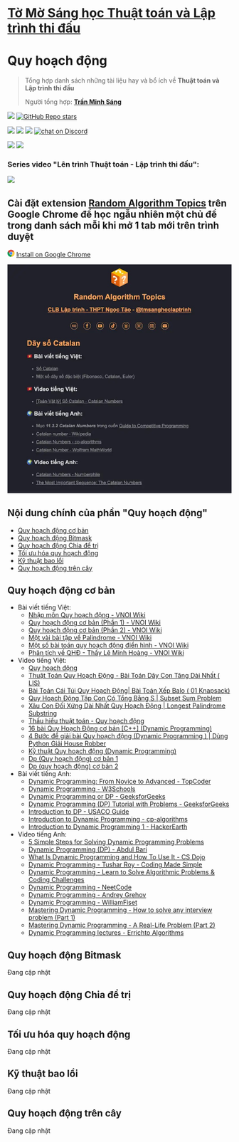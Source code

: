 # [Tờ Mờ Sáng học Thuật toán và Lập trình thi đấu](/README.md)

# Quy hoạch động

> Tổng hợp danh sách những tài liệu hay và bổ ích về **Thuật toán và Lập trình thi đấu**
> 
> Người tổng hợp: **[Trần Minh Sáng](https://www.facebook.com/sangtran.04/)**

<p align="left">
  <a href="#"><img src="https://img.shields.io/endpoint?url=https%3A%2F%2Fhits.dwyl.com%2Ftmsanghoclaptrinh%2Ftmsang-hoc-thuat-toan.json&label=visitors&color=blue"></a>
  <a href="#"><img alt="GitHub Repo stars" src="https://img.shields.io/github/stars/tmsanghoclaptrinh/tmsang-hoc-thuat-toan"></a>
</p>
<p align="left">
  <a href="https://github.com/tmsanghoclaptrinh"><img src="https://img.shields.io/badge/author-tmsanghoclaptrinh-41454A?logo=github&labelColor=grey"></a>
  <a href="https://facebook.com/clb.it.ngoctao"><img src="https://img.shields.io/badge/facebook-clb.it.ngoctao-41454A?logo=facebook&logoColor=white&labelColor=blue"></a>
  <a href="https://www.youtube.com/@tmsanghoclaptrinh"><img src="https://img.shields.io/badge/youtube-tmsanghoclaptrinh-41454A?logo=youtube&logoColor=white&labelColor=red"></a>
  <a href="https://discord.gg/ajXr5kRKkk"><img src="https://img.shields.io/discord/994125923819458590?logo=discord&logoColor=white&labelColor=5865F2&color=green" alt="chat on Discord"></a>
</p>
<p align="left">
  <a href="https://tmsanghoclaptrinh.com"><img src="https://img.shields.io/badge/blog-tmsanghoclaptrinh.com-white"></a>
  <a href="https://dev.to/tmsanghoclaptrinh"><img src="https://img.shields.io/badge/dev.to-tmsanghoclaptrinh-white"></a>
</p>

### Series video "Lên trình Thuật toán - Lập trình thi đấu": 

[![](https://markdown-videos-api.jorgenkh.no/youtube/AgwnOQbJVvU)](https://www.youtube.com/watch?v=AgwnOQbJVvU&list=PLqfkD788zZGCjhbJsmyhInVAhHBSV8Gqg&index=1)

## Cài đặt extension [Random Algorithm Topics](https://chromewebstore.google.com/detail/random-algorithm-topics/cfbnefdpfhohjhehglbjkchobnaknbkm) trên Google Chrome để học ngẫu nhiên một chủ đề trong danh sách mỗi khi mở 1 tab mới trên trình duyệt

<img src="../media/chrome_logo.png" height=16/> [Install on Google Chrome](https://chromewebstore.google.com/detail/random-algorithm-topics/cfbnefdpfhohjhehglbjkchobnaknbkm)

<img src="../media/screenshot.jpeg" alt="Extension Random Algorithm Topics screenshot">

## Nội dung chính của phần "Quy hoạch động"

- [Quy hoạch động cơ bản](#quy-hoạch-động-cơ-bản)
- [Quy hoạch động Bitmask](#quy-hoạch-động-bitmask)
- [Quy hoạch động Chia để trị](#quy-hoạch-động-chia-để-trị)
- [Tối ưu hóa quy hoạch động](#tối-ưu-hóa-quy-hoạch-động)
- [Kỹ thuật bao lồi](#kỹ-thuật-bao-lồi)
- [Quy hoạch động trên cây](#quy-hoạch-động-trên-cây)

## Quy hoạch động cơ bản

- Bài viết tiếng Việt:
    - [Nhập môn Quy hoạch động - VNOI Wiki](https://wiki.vnoi.info/translate/topcoder/dynamic-programming)
    - [Quy hoạch động cơ bản (Phần 1) - VNOI Wiki](https://wiki.vnoi.info/algo/dp/basic-dynamic-programming-1.md)
    - [Quy hoạch động cơ bản (Phần 2) - VNOI Wiki](https://wiki.vnoi.info/algo/dp/basic-dynamic-programming-2.md)
    - [Một vài bài tập về Palindrome - VNOI Wiki](https://wiki.vnoi.info/algo/dp/palindrome-problems)
    - [Một số bài toán quy hoạch động điển hình - VNOI Wiki](https://wiki.vnoi.info/algo/dp/basic-problems)
    - [Phân tích về QHĐ - Thầy Lê Minh Hoàng - VNOI Wiki](https://wiki.vnoi.info/algo/dp/thac-mac-ve-qhd)
- Video tiếng Việt:
    - [Quy hoạch động](https://www.youtube.com/playlist?list=PLWYOT8C61ll2KHLLKDmU4BztDPJd4w1Br)
    - [Thuật Toán Quy Hoạch Động - Bài Toán Dãy Con Tăng Dài Nhất ( LIS)](https://www.youtube.com/watch?v=yOMmTMAtKL4)
    - [Bài Toán Cái Túi Quy Hoạch Động| Bài Toán Xếp Balo ( 01 Knapsack)](https://www.youtube.com/watch?v=8JQOOiFVCMk)
    - [Quy Hoạch Động Tập Con Có Tổng Bằng S | Subset Sum Problem](https://www.youtube.com/watch?v=Hx3c5ewvXtU)
    - [Xâu Con Đối Xứng Dài Nhất Quy Hoạch Động | Longest Palindrome Substring](https://www.youtube.com/watch?v=U0i5KVN4YO0)
    - [Thấu hiểu thuật toán - Quy hoạch động](https://www.youtube.com/playlist?list=PLDgptIulgMt5hmL8-H9lLrgIYxgaQixGk)
    - [16 bài Quy Hoạch Động cơ bản [C++] (Dynamic Programming)](https://www.youtube.com/watch?v=FcPcQ7bccxM)
    - [4 Bước để giải bài Quy hoạch động (Dynamic Programming ) | Dùng Python Giải House Robber](https://www.youtube.com/watch?v=YeKg_-uGD-w)
    - [Kỹ thuật Quy hoạch động (Dynamic Programming)](https://www.youtube.com/watch?v=75pne6MTALk)
    - [Dp (Quy hoạch động) cơ bản 1](https://www.youtube.com/watch?v=OChChuFjQw4)
    - [Dp (quy hoạch động) cơ bản 2](https://www.youtube.com/watch?v=MR_JkaHNcUg)
- Bài viết tiếng Anh:
    - [Dynamic Programming: From Novice to Advanced - TopCoder](https://www.topcoder.com/thrive/articles/Dynamic%20Programming:%20From%20Novice%20to%20Advanced)
    - [Dynamic Programming - W3Schools](https://www.w3schools.com/dsa/dsa_ref_dynamic_programming.php)
    - [Dynamic Programming or DP - GeeksforGeeks](https://www.geeksforgeeks.org/dynamic-programming/)
    - [Dynamic Programming (DP) Tutorial with Problems - GeeksforGeeks](https://www.geeksforgeeks.org/introduction-to-dynamic-programming-data-structures-and-algorithm-tutorials/)
    - [Introduction to DP - USACO Guide](https://usaco.guide/gold/intro-dp?lang=cpp)
    - [Introduction to Dynamic Programming - cp-algorithms](https://cp-algorithms.com/dynamic_programming/intro-to-dp.html)
    - [Introduction to Dynamic Programming 1 - HackerEarth](https://www.hackerearth.com/practice/algorithms/dynamic-programming/introduction-to-dynamic-programming-1/tutorial/)
- Video tiếng Anh:
    - [5 Simple Steps for Solving Dynamic Programming Problems](https://www.youtube.com/watch?v=aPQY__2H3tE)
    - [Dynamic Programming (DP) - Abdul Bari](https://www.youtube.com/playlist?list=PLJULIlvhz0rE83NKhnq7acXYIeA0o1dXb)
    - [What Is Dynamic Programming and How To Use It - CS Dojo](https://www.youtube.com/watch?v=vYquumk4nWw)
    - [Dynamic Programming - Tushar Roy - Coding Made Simple](https://www.youtube.com/playlist?list=PLrmLmBdmIlpsHaNTPP_jHHDx_os9ItYXr)
    - [Dynamic Programming - Learn to Solve Algorithmic Problems & Coding Challenges](https://www.youtube.com/watch?v=oBt53YbR9Kk)
    - [Dynamic Programming - NeetCode](https://www.youtube.com/playlist?list=PLot-Xpze53lcvx_tjrr_m2lgD2NsRHlNO)
    - [Dynamic Programming - Andrey Grehov](https://www.youtube.com/playlist?list=PLVrpF4r7WIhTT1hJqZmjP10nxsmrbRvlf)
    - [Dynamic Programming - WilliamFiset](https://www.youtube.com/playlist?list=PLDV1Zeh2NRsAsbafOroUBnNV8fhZa7P4u)
    - [Mastering Dynamic Programming - How to solve any interview problem (Part 1)](https://www.youtube.com/watch?v=Hdr64lKQ3e4)
    - [Mastering Dynamic Programming - A Real-Life Problem (Part 2)](https://www.youtube.com/watch?v=rE5h11FwiVw)
    - [Dynamic Programming lectures - Errichto Algorithms](https://www.youtube.com/playlist?list=PLl0KD3g-oDOGJUdmhFk19LaPgrfmAGQfo)

## Quy hoạch động Bitmask

Đang cập nhật

## Quy hoạch động Chia để trị

Đang cập nhật

## Tối ưu hóa quy hoạch động

Đang cập nhật

## Kỹ thuật bao lồi

Đang cập nhật

## Quy hoạch động trên cây

Đang cập nhật